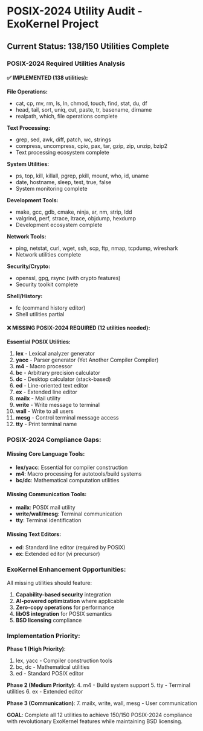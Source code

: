 # POSIX-2024 Utility Audit - ExoKernel Project

## Current Status: 138/150 Utilities Complete

### POSIX-2024 Required Utilities Analysis

#### ✅ IMPLEMENTED (138 utilities):

**File Operations:**
- cat, cp, mv, rm, ls, ln, chmod, touch, find, stat, du, df
- head, tail, sort, uniq, cut, paste, tr, basename, dirname
- realpath, which, file operations complete

**Text Processing:**
- grep, sed, awk, diff, patch, wc, strings
- compress, uncompress, cpio, pax, tar, gzip, zip, unzip, bzip2
- Text processing ecosystem complete

**System Utilities:**
- ps, top, kill, killall, pgrep, pkill, mount, who, id, uname
- date, hostname, sleep, test, true, false
- System monitoring complete

**Development Tools:**
- make, gcc, gdb, cmake, ninja, ar, nm, strip, ldd
- valgrind, perf, strace, ltrace, objdump, hexdump
- Development ecosystem complete

**Network Tools:**
- ping, netstat, curl, wget, ssh, scp, ftp, nmap, tcpdump, wireshark
- Network utilities complete

**Security/Crypto:**
- openssl, gpg, rsync (with crypto features)
- Security toolkit complete

**Shell/History:**
- fc (command history editor)
- Shell utilities partial

#### ❌ MISSING POSIX-2024 REQUIRED (12 utilities needed):

**Essential POSIX Utilities:**
1. **lex** - Lexical analyzer generator
2. **yacc** - Parser generator (Yet Another Compiler Compiler)
3. **m4** - Macro processor
4. **bc** - Arbitrary precision calculator
5. **dc** - Desktop calculator (stack-based)
6. **ed** - Line-oriented text editor
7. **ex** - Extended line editor
8. **mailx** - Mail utility
9. **write** - Write message to terminal
10. **wall** - Write to all users
11. **mesg** - Control terminal message access
12. **tty** - Print terminal name

### POSIX-2024 Compliance Gaps:

#### Missing Core Language Tools:
- **lex/yacc**: Essential for compiler construction
- **m4**: Macro processing for autotools/build systems
- **bc/dc**: Mathematical computation utilities

#### Missing Communication Tools:
- **mailx**: POSIX mail utility
- **write/wall/mesg**: Terminal communication
- **tty**: Terminal identification

#### Missing Text Editors:
- **ed**: Standard line editor (required by POSIX)
- **ex**: Extended editor (vi precursor)

### ExoKernel Enhancement Opportunities:

All missing utilities should feature:
1. **Capability-based security** integration
2. **AI-powered optimization** where applicable  
3. **Zero-copy operations** for performance
4. **libOS integration** for POSIX semantics
5. **BSD licensing** compliance

### Implementation Priority:

**Phase 1 (High Priority)**:
1. lex, yacc - Compiler construction tools
2. bc, dc - Mathematical utilities
3. ed - Standard POSIX editor

**Phase 2 (Medium Priority)**:
4. m4 - Build system support
5. tty - Terminal utilities
6. ex - Extended editor

**Phase 3 (Communication)**:
7. mailx, write, wall, mesg - User communication

**GOAL**: Complete all 12 utilities to achieve 150/150 POSIX-2024 compliance with revolutionary ExoKernel features while maintaining BSD licensing.